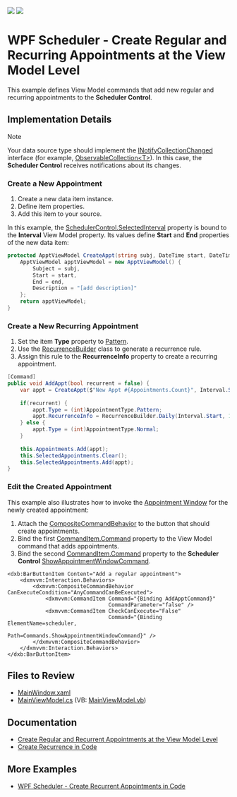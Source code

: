 <!-- default badges list -->
[![](https://img.shields.io/badge/Open_in_DevExpress_Support_Center-FF7200?style=flat-square&logo=DevExpress&logoColor=white)](https://supportcenter.devexpress.com/ticket/details/T859145)
[![](https://img.shields.io/badge/📖_How_to_use_DevExpress_Examples-e9f6fc?style=flat-square)](https://docs.devexpress.com/GeneralInformation/403183)
<!-- default badges end -->

# WPF Scheduler - Create Regular and Recurring Appointments at the View Model Level

This example defines View Model commands that add new regular and recurring appointments to the **Scheduler Control**.

## Implementation Details

> [!NOTE]
> Your data source type should implement the [INotifyCollectionChanged](https://docs.microsoft.com/en-us/dotnet/api/system.componentmodel.inotifypropertychanged?view=net-8.0) interface (for example, [ObservableCollection\<T\>](https://docs.microsoft.com/en-us/dotnet/api/system.collections.objectmodel.observablecollection-1?view=net-8.0)). In this case, the **Scheduler Control** receives notifications about its changes. 

### Create a New Appointment

1. Create a new data item instance.
2. Define item properties.
3. Add this item to your source.

In this example, the [SchedulerControl.SelectedInterval](https://docs.devexpress.com/WPF/DevExpress.Xpf.Scheduling.SchedulerControl.SelectedInterval) property is bound to the **Interval** View Model property. Its values define **Start** and **End** properties of the new data item:

```cs
protected ApptViewModel CreateAppt(string subj, DateTime start, DateTime end, string description) {
    ApptViewModel apptViewModel = new ApptViewModel() {
        Subject = subj,
        Start = start,                
        End = end,
        Description = "[add description]"
    };
    return apptViewModel;
}
```

### Create a New Recurring Appointment

1. Set the item **Type** property to [Pattern](https://docs.devexpress.com/CoreLibraries/DevExpress.XtraScheduler.AppointmentType).
2. Use the [RecurrenceBuilder](https://docs.devexpress.com/WPF/DevExpress.Xpf.Scheduling.RecurrenceBuilder) class to generate a recurrence rule.
3. Assign this rule to the **RecurrenceInfo** property to create a recurring appointment.

```cs
[Command]
public void AddAppt(bool recurrent = false) {
    var appt = CreateAppt($"New Appt #{Appointments.Count}", Interval.Start, Interval.End, "[add description]");
            
    if(recurrent) {
        appt.Type = (int)AppointmentType.Pattern;
        appt.RecurrenceInfo = RecurrenceBuilder.Daily(Interval.Start, 10).Build().ToXml();
    } else {
        appt.Type = (int)AppointmentType.Normal;
    }
            
    this.Appointments.Add(appt);
    this.SelectedAppointments.Clear();
    this.SelectedAppointments.Add(appt);
}
```

### Edit the Created Appointment

This example also illustrates how to invoke the [Appointment Window](https://docs.devexpress.com/WPF/119347/controls-and-libraries/scheduler/visual-elements/windows/appointment-window) for the newly created appointment:

1. Attach the [CompositeCommandBehavior](https://docs.devexpress.com/WPF/18124/mvvm-framework/behaviors/predefined-set/compositecommandbehavior) to the button that should create appointments.
2. Bind the first [CommandItem.Command](https://docs.devexpress.com/WPF/DevExpress.Mvvm.UI.CommandItem.Command) property to the View Model command that adds appointments.
3. Bind the second [CommandItem.Command](https://docs.devexpress.com/WPF/DevExpress.Mvvm.UI.CommandItem.Command) property to the **Scheduler Control** [ShowAppointmentWindowCommand](https://docs.devexpress.com/WPF/DevExpress.Xpf.Scheduling.SchedulerCommands.ShowAppointmentWindowCommand).

```xaml
<dxb:BarButtonItem Content="Add a regular appointment">
    <dxmvvm:Interaction.Behaviors>
        <dxmvvm:CompositeCommandBehavior CanExecuteCondition="AnyCommandCanBeExecuted">
            <dxmvvm:CommandItem Command="{Binding AddApptCommand}"
                                CommandParameter="false" />
            <dxmvvm:CommandItem CheckCanExecute="False"
                                Command="{Binding ElementName=scheduler,
                                                  Path=Commands.ShowAppointmentWindowCommand}" />
        </dxmvvm:CompositeCommandBehavior>
    </dxmvvm:Interaction.Behaviors>
</dxb:BarButtonItem>
```

## Files to Review

* [MainWindow.xaml](./CS/DXApplication14/MainWindow.xaml)
* [MainViewModel.cs](./CS/DXApplication14/MainViewModel.cs) (VB: [MainViewModel.vb](./VB/DXApplication14/MainViewModel.vb))

## Documentation

* [Create Regular and Recurrent Appointments at the View Model Level](https://docs.devexpress.com/WPF/401629/controls-and-libraries/scheduler/examples/How-to-create-regular-and-recurrent-appointments-at-the-view-model-level)
* [Create Recurrence in Code](https://docs.devexpress.com/WPF/119648/controls-and-libraries/scheduler/examples/how-to-create-recurrence-in-code)

## More Examples

* [WPF Scheduler - Create Recurrent Appointments in Code](https://github.com/DevExpress-Examples/wpf-scheduler-create-recurrent-appointments-in-code)
